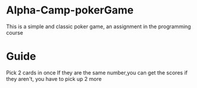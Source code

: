 # Alpha-Camp-pokerGame
This is a simple and classic poker game, an assignment in the programming course


# Guide
Pick 2 cards in once
If they are the same number,you can get the scores
if they aren't, you have to pick up 2 more
